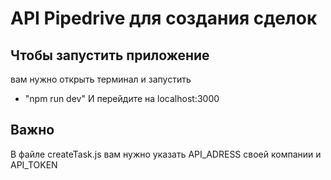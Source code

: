 # API Pipedrive для создания сделок
## Чтобы запустить приложение
вам нужно открыть терминал и запустить
- "npm run dev"
И перейдите на localhost:3000
## Важно
В файле createTask.js вам нужно указать API_ADRESS своей компании и API_TOKEN
